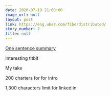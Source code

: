 ```yaml
---
date: 2020-07-19 21:00:00
image_url: null
layout: post
link: https://eng.uber.com/fiberdistributed/
story_number: 2
title: null
---
```


[One sentence summary](https://eng.uber.com/fiberdistributed/)

Interesting titbit

My take

200 charters for for intro

1,300 characters limit for linked in